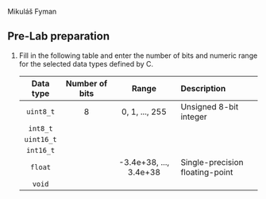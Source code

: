 Mikuláš Fyman
## Pre-Lab preparation

1. Fill in the following table and enter the number of bits and numeric range for the selected data types defined by C.

   | **Data type** | **Number of bits** | **Range** | **Description** |
   | :-: | :-: | :-: | :-- |
   | `uint8_t`  | 8 | 0, 1, ..., 255 | Unsigned 8-bit integer |
   | `int8_t`   |  |  |  |
   | `uint16_t` |  |  |  |
   | `int16_t`  |  |  |  |
   | `float`    |  | -3.4e+38, ..., 3.4e+38 | Single-precision floating-point |
   | `void`     |  |  |  |

<a name="part1"></a>
